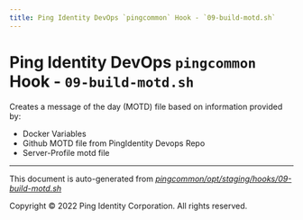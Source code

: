 ```yaml
---
title: Ping Identity DevOps `pingcommon` Hook - `09-build-motd.sh`
---
```


# Ping Identity DevOps `pingcommon` Hook - `09-build-motd.sh`
 Creates a message of the day (MOTD) file based on information provided by:
 * Docker Variables
 * Github MOTD file from PingIdentity Devops Repo
 * Server-Profile motd file

---
This document is auto-generated from _[pingcommon/opt/staging/hooks/09-build-motd.sh](https://github.com/pingidentity/pingidentity-docker-builds/blob/master/pingcommon/opt/staging/hooks/09-build-motd.sh)_

Copyright © 2022 Ping Identity Corporation. All rights reserved.
